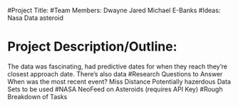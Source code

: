 #Project Title:
#Team Members:
Dwayne
Jared
Michael E-Banks
#Ideas:
Nasa Data asteroid
# Project Description/Outline:
 The data was fascinating, had predictive dates for when they reach they’re closest approach date. There’s also data
#Research Questions to Answer
 When was the most recent event?
 Miss Distance
  Potentially hazerdous
Data Sets to be used
#NASA NeoFeed on Asteroids (requires API Key)
#Rough Breakdown of Tasks

